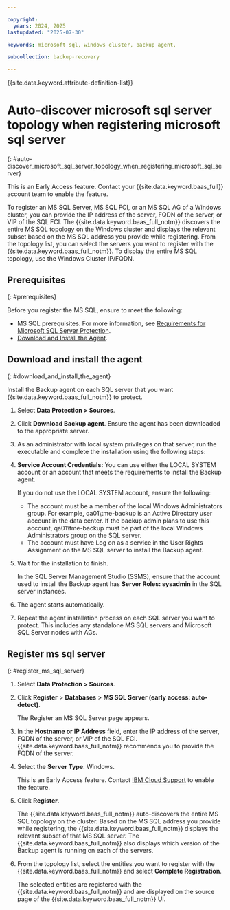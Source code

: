 ```yaml
---

copyright:
  years: 2024, 2025
lastupdated: "2025-07-30"

keywords: microsoft sql, windows cluster, backup agent,

subcollection: backup-recovery

---
```


{{site.data.keyword.attribute-definition-list}}

# Auto-discover microsoft sql server topology when registering microsoft sql server
{: #auto-discover_microsoft_sql_server_topology_when_registering_microsoft_sql_server}

This is an Early Access feature. Contact your {{site.data.keyword.baas_full}} account team to enable the feature.

To register an MS SQL Server, MS SQL FCI, or an MS SQL AG of a Windows cluster, you can provide the IP address of the server, FQDN of the server, or VIP of the SQL FCI. The {{site.data.keyword.baas_full_notm}} discovers the entire MS SQL topology on the Windows cluster and displays the relevant subset based on the MS SQL address you provide while registering. From the topology list, you can select the servers you want to register with the {{site.data.keyword.baas_full_notm}}. To display the entire MS SQL topology, use the Windows Cluster IP/FQDN.

## Prerequisites
{: #prerequisites}

Before you register the MS SQL, ensure to meet the following:

*   MS SQL prerequisites. For more information, see [Requirements for Microsoft SQL Server Protection](/docs/allowlist/backup-recovery?topic=backup-recovery-requirements_for_microsoft_sql_server_protection).
*   [Download and Install the Agent](#download_and_install_the_agent).

## Download and install the agent
{: #download_and_install_the_agent}

Install the Backup agent on each SQL server that you want {{site.data.keyword.baas_full_notm}} to protect.

1. Select **Data Protection > Sources**.
2. Click **Download Backup agent**. Ensure the agent has been downloaded to the appropriate server.
3. As an administrator with local system privileges on that server, run the executable and complete the installation using the following steps:
4. **Service Account Credentials:** You can use either the LOCAL SYSTEM account or an account that meets the requirements to install the Backup agent.

    If you do not use the LOCAL SYSTEM account, ensure the following:

    *   The account must be a member of the local Windows Administrators group. For example, qa01\\tme-backup is an Active Directory user account in the data center. If the backup admin plans to use this account, qa01\\tme-backup must be part of the local Windows Administrators group on the SQL server.
    *   The account must have Log on as a service in the User Rights Assignment on the MS SQL server to install the Backup agent.

5. Wait for the installation to finish.

    In the SQL Server Management Studio (SSMS), ensure that the account used to install the Backup agent has **Server Roles: sysadmin** in the SQL server instances.

6. The agent starts automatically.

7. Repeat the agent installation process on each SQL server you want to protect. This includes any standalone MS SQL servers and Microsoft SQL Server nodes with AGs.

## Register ms sql server
{: #register_ms_sql_server}

1. Select **Data Protection > Sources**.
2. Click **Register** > **Databases** > **MS SQL Server (early access: auto-detect)**.

    The Register an MS SQL Server page appears.

3. In the **Hostname or IP Address** field, enter the IP address of the server, FQDN of the server, or VIP of the SQL FCI. {{site.data.keyword.baas_full_notm}} recommends you to provide the FQDN of the server.

4. Select the **Server Type**: Windows.

    This is an Early Access feature. Contact [IBM Cloud Support](https://cloud.ibm.com/unifiedsupport/supportcenter) to enable the feature.

5. Click **Register**.

    The {{site.data.keyword.baas_full_notm}} auto-discovers the entire MS SQL topology on the cluster. Based on the MS SQL address you provide while registering, the {{site.data.keyword.baas_full_notm}} displays the relevant subset of that MS SQL server. The {{site.data.keyword.baas_full_notm}} also displays which version of the Backup agent is running on each of the servers.

6. From the topology list, select the entities you want to register with the {{site.data.keyword.baas_full_notm}} and select **Complete Registration**.

    The selected entities are registered with the {{site.data.keyword.baas_full_notm}} and are displayed on the source page of the {{site.data.keyword.baas_full_notm}} UI.
